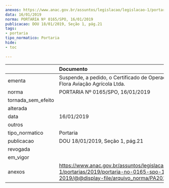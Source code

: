 ```yaml
---
anexos: https://www.anac.gov.br/assuntos/legislacao/legislacao-1/portarias/2019/portaria-no-0165-spo-16-01-2019/@@display-file/arquivo_norma/PA2019-0165.pdf
data: 16/01/2019
norma: PORTARIA Nº 0165/SPO, 16/01/2019
publicacao: DOU 18/01/2019, Seção 1, pág.21
tags:
- portaria
tipo_normatico: Portaria
hide: 
- toc 
 
---
```


|                    | Documento                                                                                                                                            |
|:-------------------|:-----------------------------------------------------------------------------------------------------------------------------------------------------|
| ementa             | Suspende, a pedido, o Certificado de Operador Aéreo - Flora Aviação Agrícola Ltda.                                                                   |
| norma              | PORTARIA Nº 0165/SPO, 16/01/2019                                                                                                                     |
| tornada_sem_efeito |                                                                                                                                                      |
| alterada           |                                                                                                                                                      |
| data               | 16/01/2019                                                                                                                                           |
| outros             |                                                                                                                                                      |
| tipo_normatico     | Portaria                                                                                                                                             |
| publicacao         | DOU 18/01/2019, Seção 1, pág.21                                                                                                                      |
| revogada           |                                                                                                                                                      |
| em_vigor           |                                                                                                                                                      |
| anexos             | https://www.anac.gov.br/assuntos/legislacao/legislacao-1/portarias/2019/portaria-no-0165-spo-16-01-2019/@@display-file/arquivo_norma/PA2019-0165.pdf |